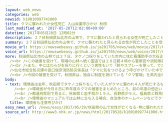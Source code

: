 ```yaml
---
layout: web_news
categories: web
newsid: k10010997741000
title: クマに襲われたか女性死亡 入山自粛呼びかけ 秋田
last_modified_at: '2017-05-28T12:02:00+09:00'
datetime: 2017年05月28日 12時02分
description: ２７日秋田県仙北市の山林で、クマに襲われたと見られる女性が死亡したことを受けて、２８日朝早く現場周辺の道路に警察が出て、山に入らないよう注意を呼びかけました。
summary: ２７日秋田県仙北市の山林で、クマに襲われたと見られる女性が死亡したことを受けて、２８日朝早く現場周辺の道路に警察が出て、山に入らないよう注意を呼びかけました。
movie_url: https://newswebeasy.github.io/ja201705/news/web/movie/2017/05/29/k10010997741000.mp4
voice_url: https://newswebeasy.github.io/ja201705/news/web/voice/2017/05/29/k10010997741000.mp3
more: 秋田県仙北市の山林では２７日、タケノコ採りをしていた市内に住む看護助手の大石正子さん（６１）が死亡しているのが見つかり、警察は傷の状態からクマに襲われたと見て調べています。<br
  /><br />この被害を受けて、現場の山林へ続く国道では２８日朝４時から警察官や消防隊員など１５人が出て山に入らないよう注意を呼びかけました。また国道に車が来ると警察官などが車を止め、ドライバーにクマの出没に注意するよう呼びかけるチラシを手渡していました。<br
  /><br />また、中にはわらびを採りに行くという男性もいて「鈴やスプレーを使って、できるだけクマには気をつけたい」などと話していました。<br /><br
  />仙北市総合防災課の田口俊彦消防防災係長は「クマに気をつけるよう呼びかけていた中で痛ましい事故が起き、ショックを受けている。二度と死亡事故が起きないように入山の自粛を徹底的に呼びかけたい」と話していました。<br
  /><br />今回の被害を受けて、秋田県は、独自に制度を設けている「クマ警報」を県内全域に発令し警戒を呼びかけています。
body:
- text: 環境省は去年、秋田県でタケノコ採りをしていた人がクマに襲われ４人が死亡するなど被害が相次いだことを受けて、対策マニュアルを取りまとめて注意を呼びかけています。<br
    /><br />環境省が今月８日に昨年度のクマの被害をまとめたところ、前の年度の倍近い１０５人が被害にあい、このうち４人が死亡しました。（２７年度は被害５６人、死者０人）<br
    /><br />都道府県別で見ると、秋田県と岩手県が１９人、長野県が９人、福島県と群馬県が７人などとなっています。<br /><br />環境省によりますと、農地や住宅地などの人里で起きる被害もありますが、多くはクマが生息する山林に人が立ち入るケースで、１年のうち山菜採りが盛んな５月と１０月に多発しています。<br
    /><br />環境省のマニュアルでは山林に立ち入る場合、自治体のホームページなどでクマの目撃情報を事前に確認することや、クマ鈴などの音が出るものを身につけることなどを呼びかけています。
  title: 環境省も注意呼びかけ
easy_news_url: /news/easy/2017/05/29/秋田県の山で女性が亡くなる-熊に襲われたか/
source_url: http://www3.nhk.or.jp/news/html/20170528/k10010997741000.html
...
```

